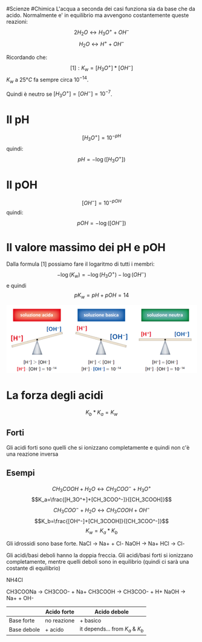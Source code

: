 #Scienze #Chimica
L'acqua a seconda dei casi funziona sia da base che da acido. Normalmente e' in equilibrio ma avvengono costantemente queste reazioni:
$$2H_2O \leftrightarrow H_3O^+ + OH^-$$
$$H_2O \leftrightarrow H^+ + OH^-$$

Ricordando che:
$$
[1]: K_w=[H_3O^+]*[OH^-]
$$
$K_w$ a $25°C$ fa sempre circa $10^{-14}$.

Quindi è neutro se $[H_3O^+] = [OH^-] = 10^{-7}$.

# Il pH
$$
[H_3O^+]=10^{-pH}
$$
quindi:
$$
pH=-\log([H_3O^+])
$$
# Il pOH
$$
[OH^-]=10^{-pOH}
$$
quindi:
$$
pOH=-\log([OH^-])
$$
# Il valore massimo dei pH e pOH
Dalla formula $[1]$ possiamo fare il logaritmo di tutti i membri:
$$
-\log(K_w)=-\log(H_3O^+)-\log(OH^-)
$$
e quindi
$$
pK_w=pH+pOH = 14
$$

![](basicità%20e%20acidità.png)
# La forza degli acidi
$$K_b*K_a=K_w$$
## Forti
Gli acidi forti sono quelli che si ionizzano completamente e quindi non c'è una reazione inversa
## Esempi
$$CH_3COOH+H_2O \leftrightarrow CH_3COO^-+H_3O^+$$
$$K_a=\frac{[H_3O^+]+[CH_3COO^-]}{[CH_3COOH]}$$
$$CH_3COO^- + H_2O \leftrightarrow CH_3COOH + OH^-$$
$$K_b=\frac{[OH^-]+[CH_3COOH]}{[CH_3COO^-]}$$
$$K_w=K_a*K_b$$

Gli idrossidi sono base forte.
NaCl -> Na+ + Cl-
NaOH -> Na+
HCl -> Cl-

Gli acidi/basi deboli hanno la doppia freccia. Gli acidi/basi forti si ionizzano completamente, mentre quelli deboli sono in equilibrio (quindi ci sarà una costante di equilibrio)

NH4Cl

CH3COONa -> CH3COO- + Na+
CH3COOH -> CH3COO- + H+
NaOH -> Na+ + OH-



|             | Acido forte | Acido debole                     |
| ----------- | ----------- | -------------------------------- |
| Base forte  | no reazione | + basico                         |
| Base debole | + acido     | it depends... from $K_a$ & $K_b$ |
